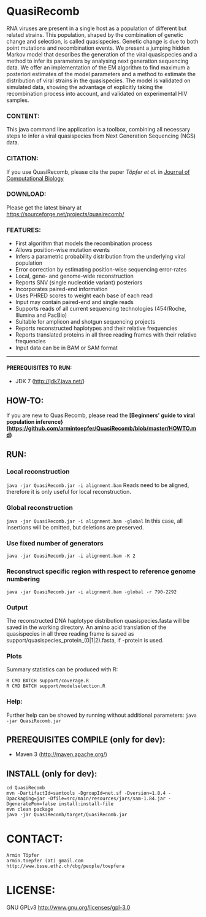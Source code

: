 # QuasiRecomb
RNA viruses are present in a single host as a population of different
but related strains. This population, shaped by the combination of
genetic change and selection, is called quasispecies. Genetic change
is due to both point mutations and recombination events. We present a
jumping hidden Markov model that describes the generation of the viral
quasispecies and a method to infer its parameters by analysing next
generation sequencing data. We offer an implementation of the
EM algorithm to find maximum a posteriori estimates of the model
parameters and a method to estimate the distribution of viral strains
in the quasispecies. The model is validated on simulated data, showing
the advantage of explicitly taking the recombination process into
account, and validated on experimental HIV samples.

### CONTENT:
This java command line application is a toolbox, combining all necessary
steps to infer a viral quasispecies from Next Generation Sequencing (NGS) data.

### CITATION:
If you use QuasiRecomb, please cite the paper <i>Töpfer et al.</i> in <a href="http://online.liebertpub.com/doi/abs/10.1089/cmb.2012.0232">Journal of Computational Biology</a>

### DOWNLOAD:
Please get the latest binary at https://sourceforge.net/projects/quasirecomb/

### FEATURES:
 - First algorithm that models the recombination process
 - Allows position-wise mutation events
 - Infers a parametric probability distribution from the underlying viral population
 - Error correction by estimating position-wise sequencing error-rates
 - Local, gene- and genome-wide reconstruction
 - Reports SNV (single nucleotide variant) posteriors
 - Incorporates paired-end information
 - Uses PHRED scores to weight each base of each read
 - Input may contain paired-end and single reads
 - Supports reads of all current sequencing technologies (454/Roche, Illumina and PacBio)
 - Suitable for amplicon and shotgun sequencing projects
 - Reports reconstructed haplotypes and their relative frequencies
 - Reports translated proteins in all three reading frames with their relative frequencies
 - Input data can be in BAM or SAM format

- - -

#### PREREQUISITES TO RUN:
 - JDK 7 (http://jdk7.java.net/)

## HOW-TO:
If you are new to QuasiRecomb, please read the **[Beginners' guide to viral population inference}(https://github.com/armintoepfer/QuasiRecomb/blob/master/HOWTO.md)**

## RUN:
### Local reconstruction
 `java -jar QuasiRecomb.jar -i alignment.bam`
 Reads need to be aligned, therefore it is only useful for local reconstruction.

### Global reconstruction
 `java -jar QuasiRecomb.jar -i alignment.bam -global`
  In this case, all insertions will be omitted, but deletions are preserved.

### Use fixed number of generators
 `java -jar QuasiRecomb.jar -i alignment.bam -K 2`

### Reconstruct specific region with respect to reference genome numbering
 `java -jar QuasiRecomb.jar -i alignment.bam -global -r 790-2292`

### Output
 The reconstructed DNA haplotype distribution quasispecies.fasta will be saved in the working directory.
 An amino acid translation of the quasispecies in all three reading frame is saved as support/quasispecies_protein_(0|1|2).fasta, if -protein is used.
 
### Plots
 Summary statistics can be produced with R:
```
R CMD BATCH support/coverage.R
R CMD BATCH support/modelselection.R
```

### Help:
 Further help can be showed by running without additional parameters:
  `java -jar QuasiRecomb.jar`

## PREREQUISITES COMPILE (only for dev):
 - Maven 3 (http://maven.apache.org/)

## INSTALL (only for dev):
    cd QuasiRecomb
    mvn -DartifactId=samtools -DgroupId=net.sf -Dversion=1.8.4 -Dpackaging=jar -Dfile=src/main/resources/jars/sam-1.84.jar -DgeneratePom=false install:install-file
    mvn clean package
    java -jar QuasiRecomb/target/QuasiRecomb.jar

# CONTACT:
    Armin Töpfer
    armin.toepfer (at) gmail.com
    http://www.bsse.ethz.ch/cbg/people/toepfera

# LICENSE:
 GNU GPLv3 http://www.gnu.org/licenses/gpl-3.0
